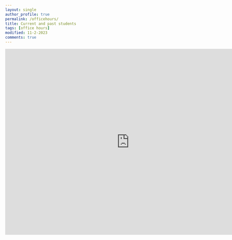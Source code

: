 ```yaml
---
layout: single
author_profile: true
permalink: /officehours/
title: Current and past students
tags: [office hours]
modified: 11-2-2023
comments: true
---
```


<iframe src="https://calendar.google.com/calendar/embed?src=7652c4r6d3q3e4o24r03ljeha4%40group.calendar.google.com&ctz=Asia%2FTehran" style="border: 0" width="800" height="600" frameborder="0" scrolling="no"></iframe>